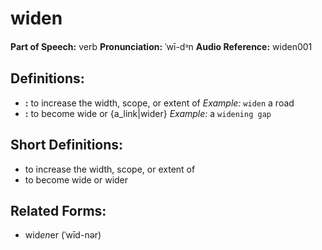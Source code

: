 # widen

**Part of Speech:** verb
**Pronunciation:** ˈwī-dᵊn
**Audio Reference:** widen001

## Definitions:
- **:** to increase the width, scope, or extent of 
  *Example:* `widen` a road
- **:** to become wide or {a_link|wider} 
  *Example:* a `widening gap`

## Short Definitions:
- to increase the width, scope, or extent of
- to become wide or wider

## Related Forms:
- wid*en*er (ˈwīd-nər)
